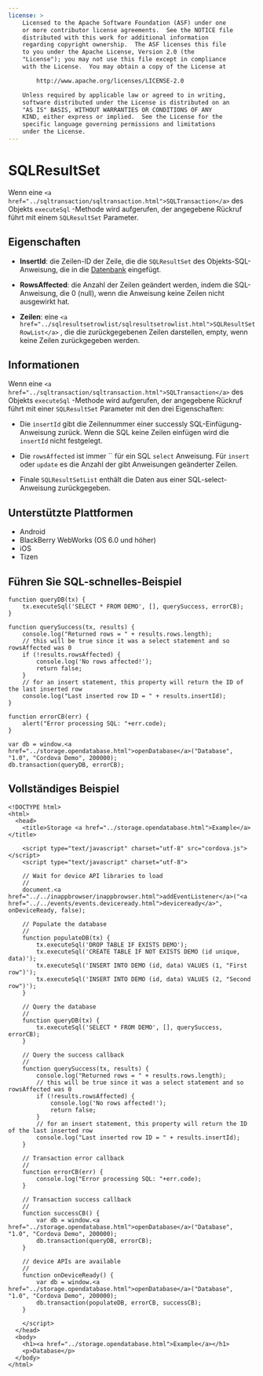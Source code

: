 ```yaml
---
license: >
    Licensed to the Apache Software Foundation (ASF) under one
    or more contributor license agreements.  See the NOTICE file
    distributed with this work for additional information
    regarding copyright ownership.  The ASF licenses this file
    to you under the Apache License, Version 2.0 (the
    "License"); you may not use this file except in compliance
    with the License.  You may obtain a copy of the License at

        http://www.apache.org/licenses/LICENSE-2.0

    Unless required by applicable law or agreed to in writing,
    software distributed under the License is distributed on an
    "AS IS" BASIS, WITHOUT WARRANTIES OR CONDITIONS OF ANY
    KIND, either express or implied.  See the License for the
    specific language governing permissions and limitations
    under the License.
---
```


# SQLResultSet

Wenn eine `<a href="../sqltransaction/sqltransaction.html">SQLTransaction</a>` des Objekts `executeSql` -Methode wird aufgerufen, der angegebene Rückruf führt mit einem `SQLResultSet` Parameter.

## Eigenschaften

*   **InsertId**: die Zeilen-ID der Zeile, die die `SQLResultSet` des Objekts-SQL-Anweisung, die in die <a href="../database/database.html">Datenbank</a> eingefügt.

*   **RowsAffected**: die Anzahl der Zeilen geändert werden, indem die SQL-Anweisung, die 0 (null), wenn die Anweisung keine Zeilen nicht ausgewirkt hat.

*   **Zeilen**: eine `<a href="../sqlresultsetrowlist/sqlresultsetrowlist.html">SQLResultSetRowList</a>` , die die zurückgegebenen Zeilen darstellen, empty, wenn keine Zeilen zurückgegeben werden.

## Informationen

Wenn eine `<a href="../sqltransaction/sqltransaction.html">SQLTransaction</a>` des Objekts `executeSql` -Methode wird aufgerufen, der angegebene Rückruf führt mit einer `SQLResultSet` Parameter mit den drei Eigenschaften:

*   Die `insertId` gibt die Zeilennummer einer successly SQL-Einfügung-Anweisung zurück. Wenn die SQL keine Zeilen einfügen wird die `insertId` nicht festgelegt.

*   Die `rowsAffected` ist immer `` für ein SQL `select` Anweisung. Für `insert` oder `update` es die Anzahl der gibt Anweisungen geänderter Zeilen.

*   Finale `SQLResultSetList` enthält die Daten aus einer SQL-select-Anweisung zurückgegeben.

## Unterstützte Plattformen

*   Android
*   BlackBerry WebWorks (OS 6.0 und höher)
*   iOS
*   Tizen

## Führen Sie SQL-schnelles-Beispiel

    function queryDB(tx) {
        tx.executeSql('SELECT * FROM DEMO', [], querySuccess, errorCB);
    }
    
    function querySuccess(tx, results) {
        console.log("Returned rows = " + results.rows.length);
        // this will be true since it was a select statement and so rowsAffected was 0
        if (!results.rowsAffected) {
            console.log('No rows affected!');
            return false;
        }
        // for an insert statement, this property will return the ID of the last inserted row
        console.log("Last inserted row ID = " + results.insertId);
    }
    
    function errorCB(err) {
        alert("Error processing SQL: "+err.code);
    }
    
    var db = window.<a href="../storage.opendatabase.html">openDatabase</a>("Database", "1.0", "Cordova Demo", 200000);
    db.transaction(queryDB, errorCB);
    

## Vollständiges Beispiel

    <!DOCTYPE html>
    <html>
      <head>
        <title>Storage <a href="../storage.opendatabase.html">Example</a></title>
    
        <script type="text/javascript" charset="utf-8" src="cordova.js"></script>
        <script type="text/javascript" charset="utf-8">
    
        // Wait for device API libraries to load
        //
        document.<a href="../../inappbrowser/inappbrowser.html">addEventListener</a>("<a href="../../events/events.deviceready.html">deviceready</a>", onDeviceReady, false);
    
        // Populate the database
        //
        function populateDB(tx) {
            tx.executeSql('DROP TABLE IF EXISTS DEMO');
            tx.executeSql('CREATE TABLE IF NOT EXISTS DEMO (id unique, data)');
            tx.executeSql('INSERT INTO DEMO (id, data) VALUES (1, "First row")');
            tx.executeSql('INSERT INTO DEMO (id, data) VALUES (2, "Second row")');
        }
    
        // Query the database
        //
        function queryDB(tx) {
            tx.executeSql('SELECT * FROM DEMO', [], querySuccess, errorCB);
        }
    
        // Query the success callback
        //
        function querySuccess(tx, results) {
            console.log("Returned rows = " + results.rows.length);
            // this will be true since it was a select statement and so rowsAffected was 0
            if (!results.rowsAffected) {
                console.log('No rows affected!');
                return false;
            }
            // for an insert statement, this property will return the ID of the last inserted row
            console.log("Last inserted row ID = " + results.insertId);
        }
    
        // Transaction error callback
        //
        function errorCB(err) {
            console.log("Error processing SQL: "+err.code);
        }
    
        // Transaction success callback
        //
        function successCB() {
            var db = window.<a href="../storage.opendatabase.html">openDatabase</a>("Database", "1.0", "Cordova Demo", 200000);
            db.transaction(queryDB, errorCB);
        }
    
        // device APIs are available
        //
        function onDeviceReady() {
            var db = window.<a href="../storage.opendatabase.html">openDatabase</a>("Database", "1.0", "Cordova Demo", 200000);
            db.transaction(populateDB, errorCB, successCB);
        }
    
        </script>
      </head>
      <body>
        <h1><a href="../storage.opendatabase.html">Example</a></h1>
        <p>Database</p>
      </body>
    </html>